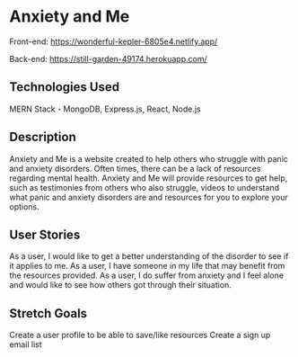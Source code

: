 # Anxiety and Me

Front-end:
https://wonderful-kepler-6805e4.netlify.app/

Back-end:
https://still-garden-49174.herokuapp.com/


## Technologies Used
MERN Stack - MongoDB, Express.js, React, Node.js

## Description
Anxiety and Me is a website created to help others who struggle with panic and anxiety disorders. Often times, there can be a lack of resources regarding mental health. Anxiety and Me will provide resources to get help, such as testimonies from others who also struggle, videos to understand what panic and anxiety disorders are and resources for you to explore your options.

## User Stories
As a user, I would like to get a better understanding of the disorder to see if it applies to me.
As a user, I have someone in my life that may benefit from the resources provided.
As a user, I do suffer from anxiety and I feel alone and would like to see how others got through their situation.

## Stretch Goals
Create a user profile to be able to save/like resources
Create a sign up email list

